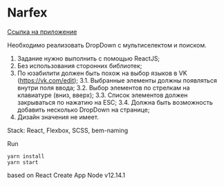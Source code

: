 # Narfex
[Ссылка на приложение](https://iliaov.github.io/Narfex/build)

Необходимо реализовать DropDown с мультиселектом и поиском.
1. Задание нужно выполнить с помощью ReactJS;
2. Без использования сторонних библиотек;
3. По юзабилити должен быть похож на выбор языков в VK (https://vk.com/edit);
3.1. Выбранные элементы должны появляться внутри поля ввода;
3.2. Выбор элементов по стрелкам на клавиатуре (вниз, вверх);
3.3. Список элементов должен закрываться по нажатию на ESC;
3.4. Должна быть возможность добавить несколько DropDown на странице;
4. Дизайн значения не имеет.

Stack: React, Flexbox, SCSS, bem-naming

Run
```
yarn install
yarn start
```

based on React Create App Node v12.14.1
